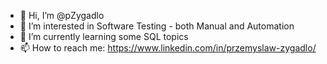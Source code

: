 - 👋 Hi, I’m @pZygadlo
- 👀 I’m interested in Software Testing - both Manual and Automation
- 🌱 I’m currently learning some SQL topics
- 📫 How to reach me: https://www.linkedin.com/in/przemyslaw-zygadlo/


<!---
- 💞️ I’m looking to collaborate on ...


pZygadlo/pZygadlo is a ✨ special ✨ repository because its `README.md` (this file) appears on your GitHub profile.
You can click the Preview link to take a look at your changes.
--->
